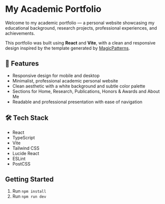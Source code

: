 <!-- # Magic Patterns - Vite Template

This code was generated by [Magic Patterns](https://magicpatterns.com) for this design: [Source Design](https://www.magicpatterns.com/c/c1sumtq68ubk65dguwhtpf) -->
# My Academic Portfolio

Welcome to my academic portfolio — a personal website showcasing my educational background, research projects, professional experiences, and achievements.

This portfolio was built using **React** and **Vite**, with a clean and responsive design inspired by the template generated by [MagicPatterns](https://magicpatterns.com/).

## 🚀 Features

- Responsive design for mobile and desktop
- Minimalist, professional academic personal website
- Clean aesthetic with a white background and subtle color palette
- Sections for Home, Research, Publications, Honors & Awards and About Me
- Readable and professional presentation with ease of navigation

## 🛠️ Tech Stack

- React
- TypeScript
- Vite
- Tailwind CSS
- Lucide React
- ESLint
- PostCSS

## Getting Started

1. Run `npm install`
2. Run `npm run dev`
